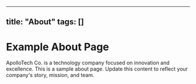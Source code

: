 
---
title: "About"
tags: []
---

# Example About Page

ApolloTech Co. is a technology company focused on innovation and excellence. This is a sample about page. Update this content to reflect your company's story, mission, and team.
